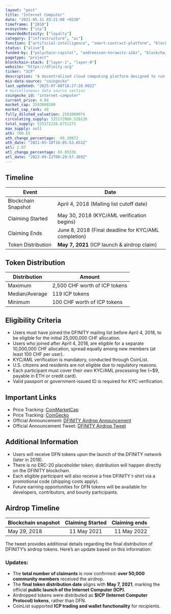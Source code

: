 ```yaml
---
layout: "post"
title: "Internet Computer"
date: "2021-05-11 03:21:08 +0530"
timeframe: ["2018"]
ecosystem: ["icp"]
rewardedActivity: ["loyalty"]
category: ["infrastructure", "ai"]
function: ["artificial-intelligence", "smart-contract-platform", "blockchain"]
status: ["alive"]
funded-by: ["polychain-capital", "andreessen-horowitz-a16z", "blockchain-capital", "multicoin-capital"]
pagetype: "project"
blockchain-stack: ["layer-1", "layer-0"]
website: "https://dfinity.org"
ticker: "ICP"
description: "A decentralized cloud computing platform designed to run applications on a public blockchain with high scalability and security."
mis-data-source: "coingecko"
last_updated: "2025-07-08T18:27:28.092Z"
# miscellaneous data source section
coingecko_id: "internet-computer"
current_price: 4.84
market_cap: 2593000200
market_cap_rank: 48
fully_diluted_valuation: 2593000976
circulating_supply: 535172066.520126
total_supply: 535172226.6751271
max_supply: null
ath: 700.65
ath_change_percentage: -99.30872
ath_date: "2021-05-10T16:05:53.653Z"
atl: 2.87
atl_change_percentage: 69.05336
atl_date: "2023-09-22T00:29:57.369Z"
---
```


## Timeline

| Event               | Date                                                 |
| ------------------- | ---------------------------------------------------- |
| Blockchain Snapshot | April 4, 2018 (Mailing list cutoff date)             |
| Claiming Started    | May 30, 2018 (KYC/AML verification begins)           |
| Claiming Ends       | June 8, 2018 (Final deadline for KYC/AML completion) |
| Token Distribution  | **May 7, 2021** (ICP launch & airdrop claim)         |

## Token Distribution

| Distribution   | Amount                        |
| -------------- | ----------------------------- |
| Maximum        | 2,500 CHF worth of ICP tokens |
| Median/Average | 119 ICP tokens                |
| Minimum        | 100 CHF worth of ICP tokens   |

## Eligibility Criteria

- Users must have joined the DFINITY mailing list before April 4, 2018, to be eligible for the initial 25,000,000 CHF allocation.
- Users who joined after April 4, 2018, are eligible for a separate 10,000,000 CHF allocation, spread equally among new members (at least 100 CHF per user).
- KYC/AML verification is mandatory, conducted through CoinList.
- U.S. citizens and residents are not eligible due to regulatory reasons.
- Each participant must cover their own KYC/AML processing fee (~$9, payable in ETH or credit card).
- Valid passport or government-issued ID is required for KYC verification.

## Important Links

- Price Tracking: [CoinMarketCap](https://coinmarketcap.com/currencies/internet-computer)
- Price Tracking: [CoinGecko](https://www.coingecko.com/en/coins/internet-computer)
- Official Announcement: [DFINITY Airdrop Announcement](https://medium.com/dfinity/liftoff-the-dfinity-community-airdrop-is-here-5a11b94a2d03)
- Official Announcement Tweet: [DFINITY Airdrop Tweet](https://twitter.com/CoinList/status/1388232339600326659?s=20)

## Additional Information

- Users will receive DFN tokens upon the launch of the DFINITY network (later in 2018).
- There is no ERC-20 placeholder token; distribution will happen directly on the DFINITY blockchain.
- Each eligible participant will also receive a free DFINITY t-shirt via a promotional code (shipping costs apply).
- Future earning opportunities for DFN tokens will be available for developers, contributors, and bounty participants.

## Airdrop Timeline

| Blockchain snapshot | Claiming Started | Claiming ends |
| ------------------- | :--------------: | ------------: |
| May 29, 2018        |   11 May 2021    |   11 May 2022 |

The tweet provides additional details regarding the final distribution of DFINITY’s airdrop tokens. Here’s an update based on this information:

### Updates:

- The **total number of claimants** is now confirmed: **over 50,000 community members** received the airdrop.
- The **final token distribution date** aligns with **May 7, 2021**, marking the official **public launch of the Internet Computer (ICP)**.
- Airdropped tokens were distributed as **$ICP (Internet Computer Protocol) tokens**, rather than DFN.
- CoinList supported **ICP trading and wallet functionality** for recipients.